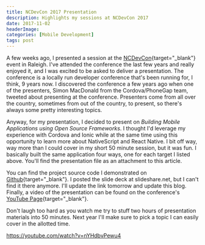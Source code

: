 ```yaml
---
title: NCDevCon 2017 Presentation
description: Highlights my sessions at NCDevCon 2017
date: 2017-11-02
headerImage: 
categories: [Mobile Development]
tags: post
---
```


A few weeks ago, I presented a session at the [NCDevCon](https://ncdevcon.com){target="_blank"} event in Raleigh. I've attended the conference the last few years and really enjoyed it, and I was excited to be asked to deliver a presentation. The conference is a locally run developer conference that's been running for, I think, 9 years now. I discovered the conference a few years ago when one of the presenters, Simon MacDonald from the Cordova/PhoneGap team, tweeted about presenting at the conference. Presenters come from all over the country, sometimes from out of the country, to present, so there's always some pretty interesting topics.

Anyway, for my presentation, I decided to present on *Building Mobile Applications using Open Source Frameworks*. I thought I'd leverage my experience with Cordova and Ionic while at the same time using this opportunity to learn more about NativeScript and React Native. I bit off way, way more than I could cover in my short 50 minute session, but it was fun. I basically built the same application four ways, one for each target I listed above. You'll find the presentation file as an attachment to this article.  

You can find the project source code I demonstrated on [Github](https://github.com/johnwargo/NCDevCon-2017){target="_blank"}. I posted the slide deck at slideshare.net, but I can't find it there anymore. I'll update the link tomorrow and update this blog. Finally, a video of the presentation can be found on the conference's [YouTube Page](https://youtube.com/watch?v=nYHdbvPewu4&index=13&list=PLz6r7YssJoKSlZk78GeJdIlLzXcSg4w1d){target="_blank"}.

Don't laugh too hard as you watch me try to stuff two hours of presentation materials into 50 minutes. Next year I'll make sure to pick a topic I can easily cover in the allotted time.

https://youtube.com/watch?v=nYHdbvPewu4
